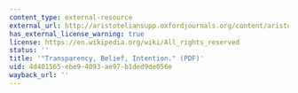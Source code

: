 ```yaml
---
content_type: external-resource
external_url: http://aristoteliansupp.oxfordjournals.org/content/aristoteliansup/85/1/201.full.pdf
has_external_license_warning: true
license: https://en.wikipedia.org/wiki/All_rights_reserved
status: ''
title: '"Transparency, Belief, Intention." (PDF)'
uid: 4d401565-ebe9-4093-ae97-b1ded9de056e
wayback_url: ''
---
```

